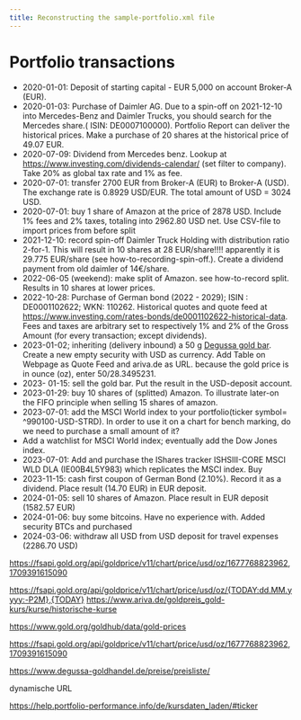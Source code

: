 ```yaml
---
title: Reconstructing the sample-portfolio.xml file
---
```




# Portfolio transactions

- 2020-01-01: Deposit of starting capital - EUR 5,000 on account Broker-A (EUR).
- 2020-01-03: Purchase of Daimler AG. Due to a spin-off on 2021-12-10 into Mercedes-Benz and Daimler Trucks, you should search for the Mercedes share.( ISIN: DE0007100000). Portfolio Report can deliver the historical prices. Make a purchase of 20 shares at the historical price of 49.07 EUR.
- 2020-07-09: Dividend from Mercedes benz. Lookup at https://www.investing.com/dividends-calendar/ (set filter to company). Take 20% as global tax rate and 1% as fee.
- 2020-07-01: transfer 2700 EUR from Broker-A (EUR) to Broker-A (USD). The exchange rate is 0.8929 USD/EUR. The total amount of USD = 3024 USD.
- 2020-07-01: buy 1 share of Amazon at the price of 2878 USD. Include 1% fees and 2% taxes, totaling into 2962.80 USD net. Use CSV-file to import prices from before split
- 2021-12-10: record spin-off Daimler Truck Holding with distribution ratio 2-for-1. This will result in 10 shares at 28 EUR/share!!!! apparently it is 29.775 EUR/share (see how-to-recording-spin-off.). Create a dividend payment from old daimler of 14€/share.
- 2022-06-05 (weekend): make split of Amazon. see how-to-record split. Results in 10 shares at lower prices.
- 2022-10-28: Purchase of German bond (2022 - 2029); ISIN : DE0001102622; WKN: 110262. Historical quotes and quote feed at https://www.investing.com/rates-bonds/de0001102622-historical-data. Fees and taxes are arbitrary set to respectively 1% and 2% of the Gross Amount (for every transaction; except dividends).
- 2023-01-02; inheriting (delivery inbound) a 50 g [Degussa gold bar](https://shop.degussa-goldhandel.de/gold/goldbarren). Create a new empty security with USD as currency. Add Table on Webpage as Quote Feed and ariva.de as URL. because the gold price is in ounce (oz), enter 50/28.3495231.
- 2023- 01-15: sell the gold bar. Put the result in the USD-deposit account.
- 2023-01-29: buy 10 shares of (splitted) Amazon. To illustrate later-on the FIFO principle when selling 15 shares of amazon.
- 2023-07-01: add the MSCI World index to your portfolio(ticker symbol= ^990100-USD-STRD). In order to use it on a chart for bench marking, do we need to purchase a small amount of it?
- Add a watchlist for MSCI World index; eventually add the Dow Jones index.
- 2023-07-01: Add and purchase the IShares tracker ISHSIII-CORE MSCI WLD DLA (IE00B4L5Y983) which replicates the MSCI index. Buy 
- 2023-11-15: cash first coupon of German Bond (2.10%). Record it as a dividend. Place result (14.70 EUR) in EUR deposit.
- 2024-01-05: sell 10 shares of Amazon.  Place result in EUR deposit (1582.57 EUR)
- 2024-01-06: buy some bitcoins. Have no experience with. Added security BTCs and purchased 
- 2024-03-06: withdraw all USD from USD deposit for travel expenses (2286.70 USD) 




https://fsapi.gold.org/api/goldprice/v11/chart/price/usd/oz/1677768823962,1709391615090


https://fsapi.gold.org/api/goldprice/v11/chart/price/usd/oz/{TODAY:dd.MM.yyyy:-P2M},{TODAY}
https://www.ariva.de/goldpreis_gold-kurs/kurse/historische-kurse

https://www.gold.org/goldhub/data/gold-prices

https://fsapi.gold.org/api/goldprice/v11/chart/price/usd/oz/1677768823962,1709391615090

https://www.degussa-goldhandel.de/preise/preisliste/

dynamische URL

https://help.portfolio-performance.info/de/kursdaten_laden/#ticker







